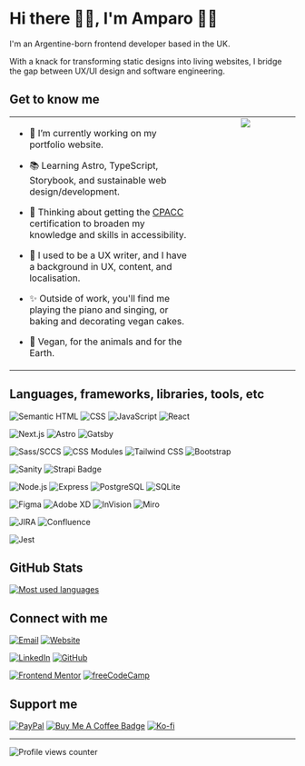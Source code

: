 # Hi there 👋🏼, I'm Amparo 👩‍💻

I'm an Argentine-born frontend developer based in the UK.

With a knack for transforming static designs into living websites, I bridge the gap between UX/UI design and software engineering.

## Get to know me

<table><tr><td width="65%">

- 🔭 I’m currently working on my portfolio website.
  
- 📚 Learning Astro, TypeScript, Storybook, and sustainable web design/development.
  
- 💭 Thinking about getting the [CPACC](https://www.accessibilityassociation.org/s/certified-professional) certification to broaden my knowledge and skills in accessibility.
  
- 🦄 I used to be a UX writer, and I have a background in UX, content, and localisation.
  
- ✨ Outside of work, you'll find me playing the piano and singing, or baking and decorating vegan cakes.
  
- 🌱 Vegan, for the animals and for the Earth.

</td>
<td valign="top" width="50%">
<div align="center">
<img src="https://spotify-github-profile.vercel.app/api/view?uid=amparozeballos&cover_image=true&theme=default&show_offline=false&background_color=121212&interchange=true" />
</div>
</td>
</tr>
</table>  

## Languages, frameworks, libraries, tools, etc

![Semantic HTML](https://img.shields.io/badge/Semantic_HTML-E34F26?style=for-the-badge&logo=html5&logoColor=white)
![CSS](https://img.shields.io/badge/CSS-1572B6?style=for-the-badge&logo=css3&logoColor=white)
![JavaScript](https://img.shields.io/badge/JavaScript-323330?style=for-the-badge&logo=javascript&color=F7DF1E&logoColor=black)
![React](https://img.shields.io/badge/React-20232A?style=for-the-badge&logo=react&logoColor=61DAFB)

![Next.js](https://img.shields.io/badge/Next.js-000?logo=nextdotjs&logoColor=fff&style=for-the-badge)
![Astro](https://img.shields.io/badge/Astro-dc43d7?logo=astro&style=for-the-badge&logoColor=white)
![Gatsby](https://img.shields.io/badge/Gatsby-639?logo=gatsby&logoColor=fff&style=for-the-badge)

![Sass/SCCS](https://img.shields.io/badge/Sass-CC6699?style=for-the-badge&logo=sass&logoColor=white)
![CSS Modules](https://img.shields.io/badge/CSS%20Modules-000?logo=cssmodules&logoColor=fff&style=for-the-badge)
![Tailwind CSS](https://img.shields.io/badge/Tailwind%20CSS-06B6D4?logo=tailwindcss&logoColor=fff&style=for-the-badge)
![Bootstrap](https://img.shields.io/badge/Bootstrap-7952B3?logo=bootstrap&logoColor=fff&style=for-the-badge)

![Sanity](https://img.shields.io/badge/Sanity-f16a5c?style=for-the-badge)
![Strapi Badge](https://img.shields.io/badge/Strapi-2F2E8B?logo=strapi&logoColor=fff&style=for-the-badge)

![Node.js](https://img.shields.io/badge/Node.js-393?logo=nodedotjs&logoColor=fff&style=for-the-badge)
![Express](https://img.shields.io/badge/Express-000?logo=express&logoColor=fff&style=for-the-badge)
![PostgreSQL](https://img.shields.io/badge/PostgreSQL-316192?style=for-the-badge&logo=postgresql&logoColor=white)
![SQLite](https://img.shields.io/badge/SQLite-003B57?logo=sqlite&logoColor=fff&style=for-the-badge)

![Figma](https://img.shields.io/badge/Figma-a751f7?style=for-the-badge&logo=figma&logoColor=white)
![Adobe XD](https://img.shields.io/badge/Adobe%20XD-000?logo=adobexd&style=for-the-badge)
![InVision](https://img.shields.io/badge/InVision-F36?logo=invision&logoColor=fff&style=for-the-badge)
![Miro](https://img.shields.io/badge/Miro-fcd85e?logo=miro&logoColor=000&style=for-the-badge)

![JIRA](https://img.shields.io/badge/Jira-0052CC?style=for-the-badge&logo=Jira&logoColor=white)
![Confluence](https://img.shields.io/badge/Confluence-172B4D?logo=confluence&logoColor=fff&style=for-the-badge)

![Jest](https://img.shields.io/badge/Jest-C21325?style=for-the-badge&logo=jest&logoColor=white)

## GitHub Stats

[![Most used languages](https://github-readme-stats-amparo.vercel.app/api/top-langs/?username=amparoamparo&langs_count=6&layout=compact)](https://github.com/amparoamparo?tab=repositories)

## Connect with me

[![Email](https://img.shields.io/badge/Send_me_an_email-EA4335?style=for-the-badge&logo=gmail&logoColor=white)](mailto:hello@amparo.codes?subject="Hello%20from%20GitHub")
[![Website](https://img.shields.io/badge/amparo.codes-0052CC?style=for-the-badge)](https://amparo.codes)

[![LinkedIn](https://img.shields.io/badge/LinkedIn-0A66C2?logo=linkedin&logoColor=fff&style=for-the-badge)](https://linkedin.com/in/amparozeballos)
[![GitHub](https://img.shields.io/badge/GitHub-181717?logo=github&logoColor=fff&style=for-the-badge)](https://github.com/amparoamparo)

[![Frontend Mentor](https://img.shields.io/badge/Frontend%20Mentor-3F54A3?logo=frontendmentor&logoColor=fff&style=for-the-badge)](https://frontendmentor.io/profile/amparoamparo)
[![freeCodeCamp](https://img.shields.io/badge/freeCodeCamp-0A0A23?logo=freecodecamp&logoColor=fff&style=for-the-badge)](https://freecodecamp.org/amparo)

## Support me

[![PayPal](https://img.shields.io/badge/PayPal-00457C?logo=paypal&logoColor=fff&style=for-the-badge)](https://paypal.me/amparocodes?country.x=GB&locale.x=en_GB)
[![Buy Me A Coffee Badge](https://img.shields.io/badge/Buy%20Me%20A%20Coffee-FD0?logo=buymeacoffee&logoColor=000&style=for-the-badge)](https://buymeacoffee.com/amparoamparo)
[![Ko-fi](https://img.shields.io/badge/Ko--fi-FF5E5B?logo=kofi&logoColor=fff&style=for-the-badge)](https://ko-fi.com/amparoamparo)

---

![Profile views counter](https://komarev.com/ghpvc/?username=amparoamparo&&style=flat-square)

<!-- ![Most used languages](https://github-readme-stats-amparo.vercel.app/api/top-langs/?username=amparoamparo&langs_count=6&layout=compact) -->

<!-- # Hi there, I'm Amparo! 👩‍💻

I make it easy for people to do the thing they want to do.

## Skills, tools, etc

![Semantic HTML](https://img.shields.io/badge/Semantic_HTML-E34F26?style=for-the-badge&logo=html5&logoColor=white)
![CSS](https://img.shields.io/badge/CSS-1572B6?style=for-the-badge&logo=css3&logoColor=white)
![JavaScript](https://img.shields.io/badge/JavaScript-323330?style=for-the-badge&logo=javascript&color=F7DF1E&logoColor=black)
![React](https://img.shields.io/badge/React-20232A?style=for-the-badge&logo=react&logoColor=61DAFB)
![Next.js](https://img.shields.io/badge/Next.js-000?logo=nextdotjs&logoColor=fff&style=for-the-badge)

![Sass/SCCS](https://img.shields.io/badge/Sass-CC6699?style=for-the-badge&logo=sass&logoColor=white)
![Tailwind CSS](https://img.shields.io/badge/Tailwind_CSS-38B2AC?style=for-the-badge&logo=tailwind-css&logoColor=white)
![Bootstrap](https://img.shields.io/badge/Bootstrap-563D7C?style=for-the-badge&logo=bootstrap&logoColor=white)
![Font Awesome](https://img.shields.io/badge/Font_Awesome-339AF0?style=for-the-badge&logo=fontawesome&logoColor=white)

![NodeJS](https://img.shields.io/badge/Node.js-339933?style=for-the-badge&logo=nodedotjs&logoColor=white)
![Express](https://img.shields.io/badge/Express.js-000000?style=for-the-badge&logo=express&logoColor=white)
![PostgreSQL](https://img.shields.io/badge/PostgreSQL-316192?style=for-the-badge&logo=postgresql&logoColor=white)

![Jest](https://img.shields.io/badge/Jest-C21325?style=for-the-badge&logo=jest&logoColor=white)
![JIRA](https://img.shields.io/badge/Jira-0052CC?style=for-the-badge&logo=Jira&logoColor=white)
![Confluence](https://img.shields.io/badge/Confluence-172B4D?logo=confluence&logoColor=fff&style=for-the-badge)

![Figma](https://img.shields.io/badge/Figma-F24E1E?style=for-the-badge&logo=figma&color=black&logoColor=white)

[![Top Langs](https://github-readme-stats.vercel.app/api/top-langs/?username=amparoamparo&hide_progress=false&theme=swift&layout=compact)](#)

## Fun facts

[![Vegan](https://img.shields.io/badge/🌱-VEGAN-green.svg?style=for-the-badge&labelColor=f6f8fa)](https://www.vegansociety.com/go-vegan)
[![Made in Argentina](https://img.shields.io/badge/MADE_IN-ARGENTINA-lightblue.svg?style=for-the-badge&labelColor=f6f8fa)](https://en.wikipedia.org/wiki/Argentina) -->
